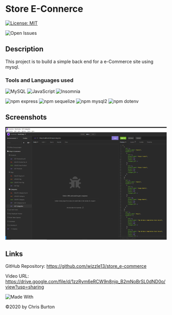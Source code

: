 # Store E-Connerce
  [![License: MIT](https://img.shields.io/badge/License-MIT-lightgrey.svg)](https://opensource.org/licenses/MIT)

  ![Open Issues](https://img.shields.io/github/issues-raw/wizzle13/store_e-commerce?style=plastic)
  
  ## Description
  This project is to build a simple back end for a e-Commerce site using mysql.

  ### Tools and Languages used
  ![MySQL](https://img.shields.io/badge/MySQL-005C84?style=plastic&logo=mysql&logoColor=white)
  ![JavaScript](https://img.shields.io/badge/-JavaScript-F7DF1E?style=plastic&logo=Javascript&logoColor=white)
  ![Insomnia](https://img.shields.io/badge/Insomnia-4000BF?style=plastic&logo=insomnia&logoColor=white)

  ![npm express](https://img.shields.io/npm/v/express?label=express&style=plastic)
  ![npm sequelize](https://img.shields.io/npm/v/sequelize?label=sequelize&style=plastic)
  ![npm mysql2](https://img.shields.io/npm/v/mysql2?label=mysql2&style=plastic)
  ![npm dotenv](https://img.shields.io/npm/v/dotenv?label=dotenv&style=plastic)

  
  
  ## Screenshots
  <img src = "  ./screenshots/screenshot.png">
 

  

  ## Links
  GitHub Repository: https://github.com/wizzle13/store_e-commerce

  Video URL: https://drive.google.com/file/d/1zzRym6eRCW9n8njp_B2mNoBrSL0dND0o/view?usp=sharing


![Made With](https://img.shields.io/badge/Made%20with-Ultimate%20README%20Generator-blue?style=plastic)

  &copy;2020 by Chris Burton
